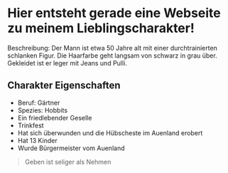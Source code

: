 # Hier entsteht gerade eine Webseite zu meinem Lieblingscharakter!

Beschreibung:
Der Mann ist etwa 50 Jahre alt mit einer durchtrainierten schlanken Figur.
Die Haarfarbe geht langsam von schwarz in grau über. Gekleidet ist er 
leger mit Jeans und Pulli.

## Charakter Eigenschaften

* Beruf: Gärtner
* Spezies: Hobbits
* Ein friedlebender Geselle
* Trinkfest
* Hat sich überwunden und die Hübscheste im Auenland erobert
* Hat 13 Kinder
* Wurde Bürgermeister vom Auenland

> Geben ist seliger als Nehmen
